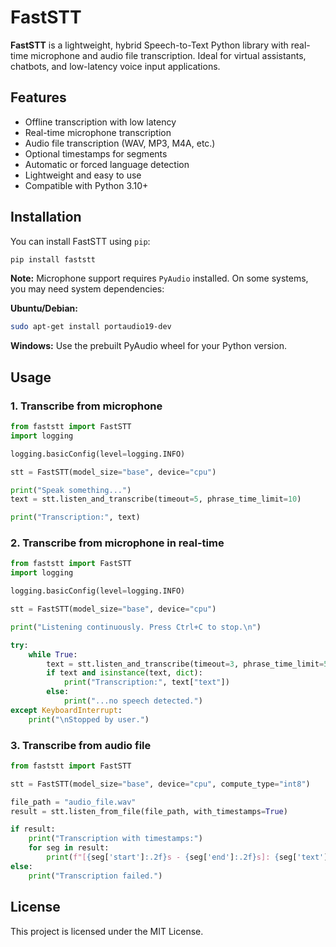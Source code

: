 # FastSTT

**FastSTT** is a lightweight, hybrid Speech-to-Text Python library with real-time microphone and audio file transcription. Ideal for virtual assistants, chatbots, and low-latency voice input applications.

## Features

- Offline transcription with low latency
- Real-time microphone transcription
- Audio file transcription (WAV, MP3, M4A, etc.)
- Optional timestamps for segments
- Automatic or forced language detection
- Lightweight and easy to use
- Compatible with Python 3.10+

## Installation

You can install FastSTT using `pip`:
```bash
pip install faststt
```

**Note:** Microphone support requires `PyAudio` installed.
On some systems, you may need system dependencies:

**Ubuntu/Debian:** 
```bash
sudo apt-get install portaudio19-dev
```

**Windows:**
Use the prebuilt PyAudio wheel for your Python version.

## Usage
### 1. Transcribe from microphone
```python
from faststt import FastSTT
import logging

logging.basicConfig(level=logging.INFO)

stt = FastSTT(model_size="base", device="cpu")

print("Speak something...")
text = stt.listen_and_transcribe(timeout=5, phrase_time_limit=10)

print("Transcription:", text)
```

### 2. Transcribe from microphone in real-time
```python
from faststt import FastSTT
import logging

logging.basicConfig(level=logging.INFO)

stt = FastSTT(model_size="base", device="cpu")

print("Listening continuously. Press Ctrl+C to stop.\n")

try:
    while True:
        text = stt.listen_and_transcribe(timeout=3, phrase_time_limit=5)
        if text and isinstance(text, dict):
            print("Transcription:", text["text"])
        else:
            print("...no speech detected.")
except KeyboardInterrupt:
    print("\nStopped by user.")
```

### 3. Transcribe from audio file
```python
from faststt import FastSTT

stt = FastSTT(model_size="base", device="cpu", compute_type="int8")

file_path = "audio_file.wav"
result = stt.listen_from_file(file_path, with_timestamps=True)

if result:
    print("Transcription with timestamps:")
    for seg in result:
        print(f"[{seg['start']:.2f}s - {seg['end']:.2f}s]: {seg['text']}")
else:
    print("Transcription failed.")
```

## License
This project is licensed under the MIT License.